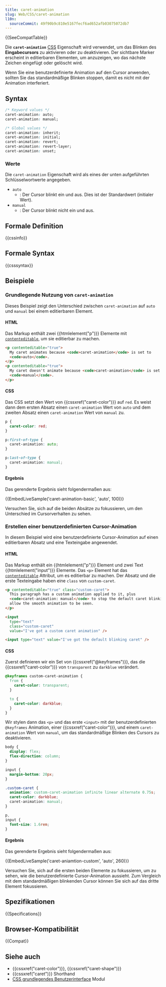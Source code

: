 ```yaml
---
title: caret-animation
slug: Web/CSS/caret-animation
l10n:
  sourceCommit: 49f90b9c810e5167fecf6ad652afb03075072db7
---
```


{{SeeCompatTable}}

Die **`caret-animation`** [CSS](/de/docs/Web/CSS) Eigenschaft wird verwendet, um das Blinken des **Eingabecursors** zu aktivieren oder zu deaktivieren. Der sichtbare Marker erscheint in editierbaren Elementen, um anzuzeigen, wo das nächste Zeichen eingefügt oder gelöscht wird.

Wenn Sie eine benutzerdefinierte Animation auf den Cursor anwenden, sollten Sie das standardmäßige Blinken stoppen, damit es nicht mit der Animation interferiert.

## Syntax

```css
/* Keyword values */
caret-animation: auto;
caret-animation: manual;

/* Global values */
caret-animation: inherit;
caret-animation: initial;
caret-animation: revert;
caret-animation: revert-layer;
caret-animation: unset;
```

### Werte

Die `caret-animation` Eigenschaft wird als eines der unten aufgeführten Schlüsselwortwerte angegeben.

- `auto`
  - : Der Cursor blinkt ein und aus. Dies ist der Standardwert (initialer Wert).
- `manual`
  - : Der Cursor blinkt nicht ein und aus.

## Formale Definition

{{cssinfo}}

## Formale Syntax

{{csssyntax}}

## Beispiele

### Grundlegende Nutzung von `caret-animation`

Dieses Beispiel zeigt den Unterschied zwischen `caret-animation` auf `auto` und `manual` bei einem editierbaren Element.

#### HTML

Das Markup enthält zwei {{htmlelement("p")}} Elemente mit [`contenteditable`](/de/docs/Web/HTML/Reference/Global_attributes/contenteditable), um sie editierbar zu machen.

```html live-sample___caret-animation-basic
<p contenteditable="true">
  My caret animates because <code>caret-animation</code> is set to
  <code>auto</code>.
</p>
<p contenteditable="true">
  My caret doesn't animate because <code>caret-animation</code> is set to
  <code>manual</code>.
</p>
```

#### CSS

Das CSS setzt den Wert von {{cssxref("caret-color")}} auf `red`. Es weist dann dem ersten Absatz einen `caret-animation` Wert von `auto` und dem zweiten Absatz einen `caret-animation` Wert von `manual` zu.

```css live-sample___caret-animation-basic
p {
  caret-color: red;
}

p:first-of-type {
  caret-animation: auto;
}

p:last-of-type {
  caret-animation: manual;
}
```

#### Ergebnis

Das gerenderte Ergebnis sieht folgendermaßen aus:

{{EmbedLiveSample('caret-animation-basic', 'auto', 100)}}

Versuchen Sie, sich auf die beiden Absätze zu fokussieren, um den Unterschied im Cursorverhalten zu sehen.

### Erstellen einer benutzerdefinierten Cursor-Animation

In diesem Beispiel wird eine benutzerdefinierte Cursor-Animation auf einen editierbaren Absatz und eine Texteingabe angewendet.

#### HTML

Das Markup enthält ein {{htmlelement("p")}} Element und zwei Text {{htmlelement("input")}} Elemente. Das `<p>` Element hat das [`contenteditable`](/de/docs/Web/HTML/Reference/Global_attributes/contenteditable) Attribut, um es editierbar zu machen. Der Absatz und die erste Texteingabe haben eine `class` von `custom-caret`.

```html live-sample___caret-animation-custom
<p contenteditable="true" class="custom-caret">
  This paragraph has a custom animation applied to it, plus
  <code>caret-animation: manual</code> to stop the default caret blinking and
  allow the smooth animation to be seen.
</p>

<input
  type="text"
  class="custom-caret"
  value="I've got a custom caret animation" />

<input type="text" value="I've got the default blinking caret" />
```

#### CSS

Zuerst definieren wir ein Set von {{cssxref("@keyframes")}}, das die {{cssxref("caret-color")}} von `transparent` zu `darkblue` verändert.

```css live-sample___caret-animation-custom
@keyframes custom-caret-animation {
  from {
    caret-color: transparent;
  }

  to {
    caret-color: darkblue;
  }
}
```

Wir stylen dann das `<p>` und das erste `<input>` mit der benutzerdefinierten `@keyframes` Animation, einer {{cssxref("caret-color")}}, und einem `caret-animation` Wert von `manual`, um das standardmäßige Blinken des Cursors zu deaktivieren.

```css hidden live-sample___caret-animation-custom
body {
  display: flex;
  flex-direction: column;
}

input {
  margin-bottom: 20px;
}
```

```css live-sample___caret-animation-custom
.custom-caret {
  animation: custom-caret-animation infinite linear alternate 0.75s;
  caret-color: darkblue;
  caret-animation: manual;
}

p,
input {
  font-size: 1.6rem;
}
```

#### Ergebnis

Das gerenderte Ergebnis sieht folgendermaßen aus:

{{EmbedLiveSample('caret-aniamtion-custom', 'auto', 260)}}

Versuchen Sie, sich auf die ersten beiden Elemente zu fokussieren, um zu sehen, wie die benutzerdefinierte Cursor-Animation aussieht. Zum Vergleich mit dem standardmäßigen blinkenden Cursor können Sie sich auf das dritte Element fokussieren.

## Spezifikationen

{{Specifications}}

## Browser-Kompatibilität

{{Compat}}

## Siehe auch

- {{cssxref("caret-color")}}, {{cssxref("caret-shape")}}
- {{cssxref("caret")}} Shorthand
- [CSS grundlegendes Benutzerinterface](/de/docs/Web/CSS/CSS_basic_user_interface) Modul
